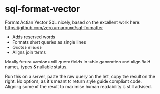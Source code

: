 # sql-format-vector
Format Actian Vector SQL nicely, based on the excellent work here: https://github.com/zeroturnaround/sql-formatter
* Adds reserved words
* Formats short queries as single lines
* Quotes aliases
* Aligns join terms

Ideally future versions will quote fields in table generation and align field names, types & nullable status.

Run this on a server, paste the raw query on the left, copy the result on the right.
No options, as it's meant to return style guide compliant code.
Aligning some of the result to maximise human readability is still advised.